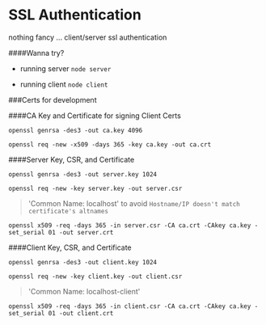 # SSL Authentication
nothing fancy ...  client/server ssl authentication

####Wanna try?
* running server
`node server`

* running client
`node client`

###Certs for development

####CA Key and Certificate for signing Client Certs

`openssl genrsa -des3 -out ca.key 4096`

`openssl req -new -x509 -days 365 -key ca.key -out ca.crt`

####Server Key, CSR, and Certificate

`openssl genrsa -des3 -out server.key 1024`

`openssl req -new -key server.key -out server.csr`

> 'Common Name: localhost' to avoid `Hostname/IP doesn't match certificate's altnames`

`openssl x509 -req -days 365 -in server.csr -CA ca.crt -CAkey ca.key -set_serial 01 -out server.crt`

####Client Key, CSR, and Certificate

`openssl genrsa -des3 -out client.key 1024`

`openssl req -new -key client.key -out client.csr`

> 'Common Name: localhost-client'

`openssl x509 -req -days 365 -in client.csr -CA ca.crt -CAkey ca.key -set_serial 01 -out client.crt`

